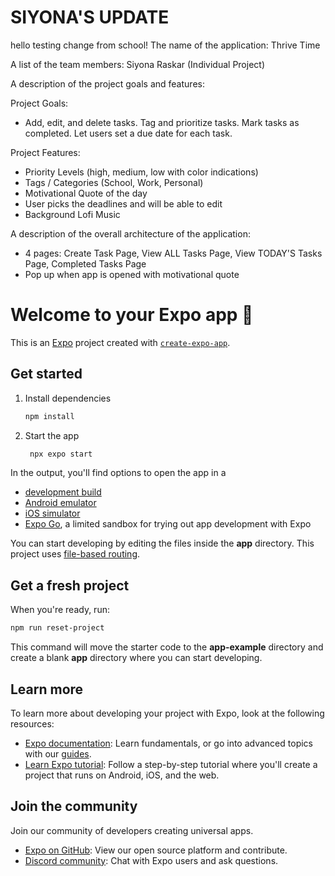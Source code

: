 # SIYONA'S UPDATE
hello testing change from school!
The name of the application: Thrive Time

A list of the team members: Siyona Raskar (Individual Project)

A description of the project goals and features:

Project Goals:
- Add, edit, and delete tasks. Tag and prioritize tasks. Mark tasks as completed. Let users set a due date for each task.

Project Features:
- Priority Levels (high, medium, low with color indications)
- Tags / Categories (School, Work, Personal)
- Motivational Quote of the day
- User picks the deadlines and will be able to edit
- Background Lofi Music

A description of the overall architecture of the application:

- 4 pages: Create Task Page, View ALL Tasks Page, View TODAY'S Tasks Page, Completed Tasks Page
- Pop up when app is opened with motivational quote


# Welcome to your Expo app 👋

This is an [Expo](https://expo.dev) project created with [`create-expo-app`](https://www.npmjs.com/package/create-expo-app).

## Get started

1. Install dependencies

   ```bash
   npm install
   ```

2. Start the app

   ```bash
    npx expo start
   ```

In the output, you'll find options to open the app in a

- [development build](https://docs.expo.dev/develop/development-builds/introduction/)
- [Android emulator](https://docs.expo.dev/workflow/android-studio-emulator/)
- [iOS simulator](https://docs.expo.dev/workflow/ios-simulator/)
- [Expo Go](https://expo.dev/go), a limited sandbox for trying out app development with Expo

You can start developing by editing the files inside the **app** directory. This project uses [file-based routing](https://docs.expo.dev/router/introduction).

## Get a fresh project

When you're ready, run:

```bash
npm run reset-project
```

This command will move the starter code to the **app-example** directory and create a blank **app** directory where you can start developing.

## Learn more

To learn more about developing your project with Expo, look at the following resources:

- [Expo documentation](https://docs.expo.dev/): Learn fundamentals, or go into advanced topics with our [guides](https://docs.expo.dev/guides).
- [Learn Expo tutorial](https://docs.expo.dev/tutorial/introduction/): Follow a step-by-step tutorial where you'll create a project that runs on Android, iOS, and the web.

## Join the community

Join our community of developers creating universal apps.

- [Expo on GitHub](https://github.com/expo/expo): View our open source platform and contribute.
- [Discord community](https://chat.expo.dev): Chat with Expo users and ask questions.
